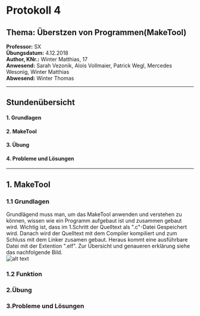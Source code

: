 # Protokoll 4
## Thema: Überstzen von Programmen(MakeTool)
**Professor:** SX  
**Übungsdatum:** 4.12.2018  
**Author, KNr.:** Winter Matthias, 17  
**Anwesend:** Sarah Vezonik, Alois Vollmaier, Patrick Wegl, Mercedes Wesonig, Winter Matthias  
**Abwesend:** Winter Thomas    
  
  
---

## Stundenübersicht
#### 1. Grundlagen
#### 2. MakeTool
#### 3. Übung
#### 4. Probleme und Lösungen

--- 

## 1. MakeTool  
### 1.1 Grundlagen  
Grundlägend muss man, um das MakeTool anwenden und verstehen zu können, wissen wie ein Programm aufgebaut ist und zusammen gebaut wird.
Wichtig ist, dass im 1.Schritt der Quelltext als ".c"-Datei Gespeichert wird. Danach wird der Quelltext mit dem Compiler kompiliert und zum Schluss mit dem Linker zusamen gebaut. Heraus kommt eine ausführbare Datei mit der Extention ".elf". Zur Übersicht und genaueren erklärung siehe das nachfolgende Bild.  
![alt text](https://www.bilder-upload.eu/thumb/c8841e-1538417759.jpg)     

### 1.2 Funktion

### 2.Übung  

### 3.Probleme und Lösungen
